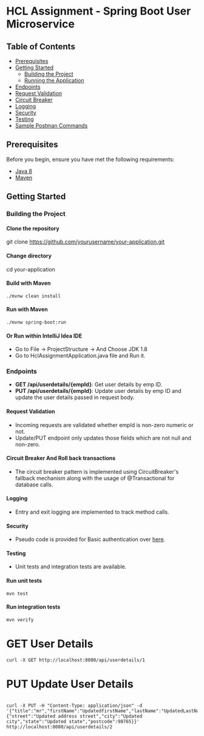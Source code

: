 # HCL Assignment - Spring Boot User Microservice

## Table of Contents

- [Prerequisites](#prerequisites)
- [Getting Started](#getting-started)
    - [Building the Project](#building-the-project)
    - [Running the Application](#running-the-application)
- [Endpoints](#endpoints)
- [Request Validation](#request-validation)
- [Circuit Breaker](#circuit-breaker)
- [Logging](#logging)
- [Security](#security)
- [Testing](#testing)
- [Sample Postman Commands](#sample-postman-commands)

## Prerequisites

Before you begin, ensure you have met the following requirements:

- [Java 8](https://adoptopenjdk.net/)
- [Maven](https://maven.apache.org/install.html)

## Getting Started

### Building the Project

#### Clone the repository
git clone https://github.com/yourusername/your-application.git

#### Change directory
cd your-application

#### Build with Maven
~~~
./mvnw clean install
~~~

#### Run with Maven
~~~
./mvnw spring-boot:run
~~~

#### Or Run within IntelliJ Idea IDE 
- Go to File -> ProjectStructure -> And Choose JDK 1.8
- Go to HclAssignmentApplication.java file and Run it.

### Endpoints

- **GET /api/userdetails/{empId}**: Get user details by emp ID.
- **PUT /api/userdetails/{empId}**: Update user details by emp ID and update the user details passed in request body.

#### Request Validation

- Incoming requests are validated whether empId is non-zero numeric or not.
- Update/PUT endpoint only updates those fields which are not null and non-zero.

#### Circuit Breaker And Roll back transactions

- The circuit breaker pattern is implemented using CircuitBreaker's fallback mechanism along with the usage of @Transactional for database calls.

#### Logging

- Entry and exit logging are implemented to track method calls.

#### Security

- Pseudo code is provided for Basic authentication over [here]().

#### Testing

- Unit tests and integration tests are available.

#### Run unit tests
~~~
mvn test
~~~

#### Run integration tests
~~~
mvn verify
~~~

# GET User Details
~~~
curl -X GET http://localhost:8080/api/userdetails/1
~~~

# PUT Update User Details
~~~

curl -X PUT -H "Content-Type: application/json" -d '{"title":"mr","firstName":"UpdatedfirstName","lastName":"UpdatedLastName","gender":"male","address":{"street":"Updated address street","city":"Updated city","state":"Updated state","postcode":98765}}' http://localhost:8080/api/userdetails/2
~~~
